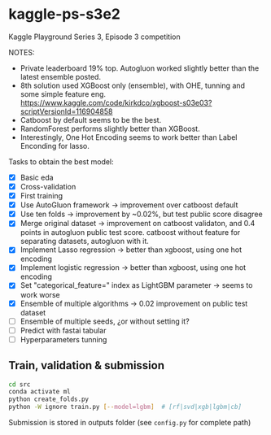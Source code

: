 # kaggle-ps-s3e2

Kaggle Playground Series 3, Episode 3 competition

NOTES:

* Private leaderboard 19% top. Autogluon worked slightly better than the latest ensemble posted.
* 8th solution used XGBoost only (ensemble), with OHE, tunning and some simple feature eng.
<https://www.kaggle.com/code/kirkdco/xgboost-s03e03?scriptVersionId=116904858>
* Catboost by default seems to be the best.
* RandomForest performs slightly better than XGBoost.
* Interestingly, One Hot Encoding seems to work better than Label Enconding for lasso.

Tasks to obtain the best model:

* [x] Basic eda
* [x] Cross-validation
* [x] First training
* [x] Use AutoGluon framework -> improvement over catboost default
* [x] Use ten folds -> improvement by ~0.02%, but test public score disagree
* [x] Merge original dataset -> improvement on catboost validaton, and 0.4 points in autogluon public test score. catboost without feature for separating datasets, autogluon with it.
* [x] Implement Lasso regression -> better than xgboost, using one hot encoding
* [x] Implement logistic regression -> better than xgboost, using one hot encoding
* [x] Set "categorical_feature=" index as LightGBM parameter -> seems to work worse
* [x] Ensemble of multiple algorithms -> 0.02 improvement on public test dataset
* [ ] Ensemble of multiple seeds, ¿or without setting it?
* [ ] Predict with fastai tabular
* [ ] Hyperparameters tunning

## Train, validation & submission

```bash
cd src
conda activate ml
python create_folds.py
python -W ignore train.py [--model=lgbm]  # [rf|svd|xgb|lgbm|cb]
```

Submission is stored in outputs folder (see `config.py` for complete path)
